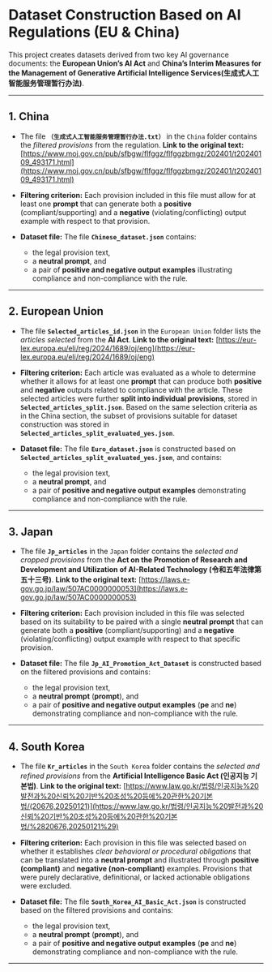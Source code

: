 # **Dataset Construction Based on AI Regulations (EU & China)**

This project creates datasets derived from two key AI governance documents:
the **European Union’s AI Act** and **China’s Interim Measures for the Management of Generative Artificial Intelligence Services(生成式人工智能服务管理暂行办法)**.

---

## **1. China**

* The file **`（生成式人工智能服务管理暂行办法.txt）`** in the `China` folder contains the *filtered provisions* from the regulation.
  **Link to the original text:** [https://www.moj.gov.cn/pub/sfbgw/flfggz/flfggzbmgz/202401/t20240109_493171.html](https://www.moj.gov.cn/pub/sfbgw/flfggz/flfggzbmgz/202401/t20240109_493171.html)

* **Filtering criterion:**
  Each provision included in this file must allow for at least one **prompt** that can generate both a **positive** (compliant/supporting) and a **negative** (violating/conflicting) output example with respect to that provision.

* **Dataset file:**
  The file **`Chinese_dataset.json`** contains:

  * the legal provision text,
  * a **neutral prompt**, and
  * a pair of **positive and negative output examples** illustrating compliance and non-compliance with the rule.

---

## **2. European Union**

* The file **`Selected_articles_id.json`** in the `European Union` folder lists the *articles selected* from the **AI Act**.
  **Link to the original text:** [https://eur-lex.europa.eu/eli/reg/2024/1689/oj/eng](https://eur-lex.europa.eu/eli/reg/2024/1689/oj/eng)

* **Filtering criterion:**
  Each article was evaluated as a whole to determine whether it allows for at least one **prompt** that can produce both **positive** and **negative** outputs related to compliance with the article. These selected articles were further **split into individual provisions**, stored in **`Selected_articles_split.json`**. Based on the same selection criteria as in the China section, the subset of provisions suitable for dataset construction was stored in **`Selected_articles_split_evaluated_yes.json`**.

* **Dataset file:**
  The file **`Euro_dataset.json`** is constructed based on **`Selected_articles_split_evaluated_yes.json`**, and contains:

  * the legal provision text,
  * a **neutral prompt**, and
  * a pair of **positive and negative output examples** demonstrating compliance and non-compliance with the rule.

---

## **3. Japan**

* The file **`Jp_articles`** in the `Japan` folder contains the *selected and cropped provisions* from the **Act on the Promotion of Research and Development and Utilization of AI-Related Technology (令和五年法律第五⼗三号)**.
  **Link to the original text:** [https://laws.e-gov.go.jp/law/507AC0000000053](https://laws.e-gov.go.jp/law/507AC0000000053)

* **Filtering criterion:**
  Each provision included in this file was selected based on its suitability to be paired with a single **neutral prompt** that can generate both a **positive** (compliant/supporting) and a **negative** (violating/conflicting) output example with respect to that specific provision.

* **Dataset file:**
  The file **`Jp_AI_Promotion_Act_Dataset`** is constructed based on the filtered provisions and contains:

  * the legal provision text,
  * a **neutral prompt** (**prompt**), and
  * a pair of **positive and negative output examples** (**pe** and **ne**) demonstrating compliance and non-compliance with the rule.

---

## **4. South Korea**

* The file **`Kr_articles`** in the `South Korea` folder contains the *selected and refined provisions* from the **Artificial Intelligence Basic Act (인공지능 기본법)**.
  **Link to the original text:** [https://www.law.go.kr/법령/인공지능%20발전과%20신뢰%20기반%20조성%20등에%20관한%20기본법/(20676,20250121)](https://www.law.go.kr/법령/인공지능%20발전과%20신뢰%20기반%20조성%20등에%20관한%20기본법/%2820676,20250121%29)

* **Filtering criterion:**
  Each provision in this file was selected based on whether it establishes *clear behavioral or procedural obligations* that can be translated into a **neutral prompt** and illustrated through **positive (compliant)** and **negative (non-compliant)** examples.
  Provisions that were purely declarative, definitional, or lacked actionable obligations were excluded.

* **Dataset file:**
  The file **`South_Korea_AI_Basic_Act.json`** is constructed based on the filtered provisions and contains:

  * the legal provision text,
  * a **neutral prompt** (**prompt**), and
  * a pair of **positive and negative output examples** (**pe** and **ne**) demonstrating compliance and non-compliance with the rule.
---

